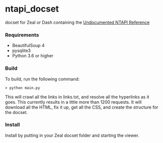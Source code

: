 ntapi_docset
===========

docset for Zeal or Dash containing the [Undocumented NTAPI Reference](https://undocumented.ntinternals.net/)

### Requirements

* BeautifulSoup 4
* pysqlite3
* Python 3.6 or higher

### Build

To build, run the following command:

```shell
> python main.py
```

This will crawl all the links in links.txt, and resolve all the hyperlinks as it goes. This currently results in a little more than 1200 requests. It will download all the HTML, fix it up, get all the CSS, and create the structure for the docset.

### Install

Install by putting in your Zeal docset folder and starting the viewer.